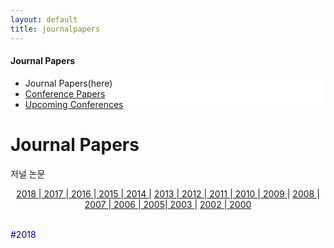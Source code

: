 ```yaml
---
layout: default
title: journalpapers
---
```

 <h4>Journal Papers</h4>
 <div class="linklink" style = "background-color:#ffffff;border-radius:0 15px">
          <ul class="posts-list">
            <li>Journal Papers(here)
            </li>
            <li class="post-link">
                <a class="post-title" href="https://youngjoongko.github.io/Publications/conferencepapers/">Conference Papers</a>
            </li>
            <li class="post-link">
                <a class="post-title" href="https://youngjoongko.github.io/Publications/upcomingconferences/">Upcoming Conferences</a>
            </li>
          </ul>
  </div>



<div class="post">
  <h1 class="pageTitle">Journal Papers</h1>	
  <p class="meta">저널 논문</p>
 <div class="linklink" style = "text-align:center;">
    <a href="#1"> 2018 </a>|<a href="#2"> 2017 </a>|<a href="#3"> 2016 </a>|<a href="#4"> 2015 </a>|<a href="#5"> 2014 </a>|
    <a href="#6"> 2013 </a>|<a href="#7"> 2012 </a>|<a href="#8"> 2011 </a>|<a href="#9"> 2010 </a>|<a href="#10"> 2009 </a>|
    <a href="#11"> 2008 </a>|<a href="#12"> 2007 </a>|<a href="#13"> 2006 </a>|<a href="#14"> 2005</a>|<a href="#15"> 2003 </a>|
    <a href="#16"> 2002 </a>|<a href="#17"> 2000 </a>
  </div>
   <br>
 </div>
 
<a name="1"><font style = "color:#0000A5;">#2018</font></a>



